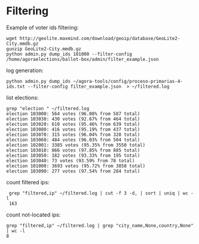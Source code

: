 # Filtering

Example of voter ids filtering:

    wget http://geolite.maxmind.com/download/geoip/database/GeoLite2-City.mmdb.gz
    gunzip GeoLite2-City.mmdb.gz
    python admin.py dump_ids 101000 --filter-config /home/agoraelections/ballot-box/admin/filter_example.json

log generation:

    python admin.py dump_ids ~/agora-tools/config/proceso-primarias-4-ids.txt --filter-config filter_example.json  > ~/filtered.log

list elections:

    grep "election " ~/filtered.log
    election 103000: 564 votes (96.08% from 587 total)
    election 103030: 430 votes (92.67% from 464 total)
    election 103020: 610 votes (95.46% from 639 total)
    election 103080: 416 votes (95.19% from 437 total)
    election 103070: 315 votes (96.04% from 328 total)
    election 103060: 484 votes (96.03% from 504 total)
    election 102001: 3385 votes (95.35% from 3550 total)
    election 103010: 866 votes (97.85% from 885 total)
    election 103050: 182 votes (93.33% from 195 total)
    election 103040: 73 votes (93.59% from 78 total)
    election 101000: 3693 votes (95.72% from 3858 total)
    election 103090: 277 votes (97.54% from 284 total)

count filtered ips:

     grep "filtered,ip" ~/filtered.log | cut -f 3 -d, | sort | uniq | wc -l
     163

count not-located ips:

    grep "filtered,ip" ~/filtered.log | grep "city_name,None,country,None" | wc -l
    8


